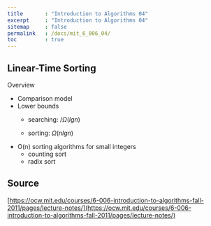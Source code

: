 ```yaml
---
title       : "Introduction to Algorithms 04"
excerpt     : "Introduction to Algorithms 04"
sitemap     : false
permalink   : /docs/mit_6_006_04/
toc         : true
---
```



## Linear-Time Sorting
Overview
* Comparison model
* Lower bounds
  * searching: /$\Omega(lg n)$

  * sorting: $\Omega(n lg n)$
* O(n) sorting algorithms for small integers
  * counting sort
  * radix sort



## Source
[https://ocw.mit.edu/courses/6-006-introduction-to-algorithms-fall-2011/pages/lecture-notes/](https://ocw.mit.edu/courses/6-006-introduction-to-algorithms-fall-2011/pages/lecture-notes/)